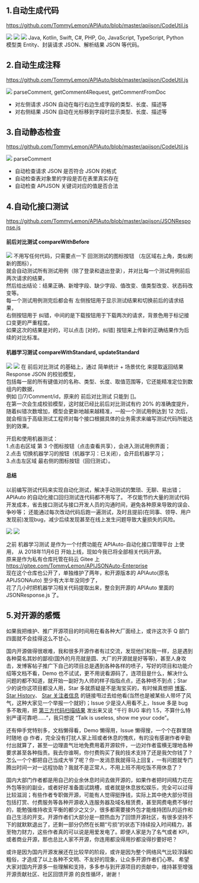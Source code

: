 ## 1.自动生成代码
https://github.com/TommyLemon/APIAuto/blob/master/apijson/CodeUtil.js

![](https://github.com/TommyLemon/StaticResources/blob/master/APIAuto/APIAuto_generate_code_4_request_json.png?raw=true)
![](https://github.com/TommyLemon/StaticResources/blob/master/APIAuto/APIAuto_generate_code_4_entity.png?raw=true)
![](https://github.com/TommyLemon/StaticResources/blob/master/APIAuto/APIAuto_generate_code_4_response_json.png?raw=true)
Java, Kotlin, Swift, C#, PHP, Go, JavaScript, TypeScript, Python <br />
模型类 Entity、封装请求 JSON、解析结果 JSON 等代码。

## 2.自动生成注释
https://github.com/TommyLemon/APIAuto/blob/master/apijson/CodeUtil.js

![](https://github.com/TommyLemon/StaticResources/blob/master/APIAuto/APIAuto_generate_comment_4_request_and_response.png?raw=true)
parseComment, getComment4Request, getCommentFromDoc <br />
* 对左侧请求 JSON 自动在每行右边生成字段的类型、长度、描述等
* 对右侧结果 JSON 自动在光标移到字段时显示类型、长度、描述等

## 3.自动静态检查 
https://github.com/TommyLemon/APIAuto/blob/master/apijson/CodeUtil.js

![](https://github.com/TommyLemon/StaticResources/blob/master/APIAuto/APIAuto_static_checking.png?raw=true)
parseComment <br />
* 自动检查请求 JSON 是否符合 JSON 的格式
* 自动检查表对象里的字段是否在表里真实存在
* 自动检查 APIJSON 关键词对应的值是否合法

## 4.自动化接口测试
https://github.com/TommyLemon/APIAuto/blob/master/apijson/JSONResponse.js

#### 前后对比测试  compareWithBefore
![](https://github.com/TommyLemon/StaticResources/blob/master/APIAuto/APIAuto_test_compare_with_before.png?raw=true)
不用写任何代码，只需要点一下 回测测试的图标按钮 （左区域右上角，类似刷新的图标），<br />
就会自动测试所有测试用例（除了登录和退出登录），并对比每一个测试用例前后两次请求的结果，<br />
然后给出结论：结果正确、新增字段、缺少字段、值改变、值类型改变、状态码改变等。<br />
每一个测试用例测完后都会有 左侧按钮用于显示测试结果和切换前后的请求结果，<br />
右侧按钮用于 纠错，中间的是下载按钮用于下载两次的请求，背景色用于标记接口变更的严重程度。<br />
如果这次的结果是对的，可以点击 [对的，纠错] 按钮来上传新的正确结果作为后续的对比标准。

#### 机器学习测试  compareWithStandard, updateStandard
![](https://github.com/TommyLemon/StaticResources/blob/master/APIAuto/APIAuto_test_machine_learning.png?raw=true) 
![](https://github.com/TommyLemon/StaticResources/blob/master/APIAuto/APIAuto_machine_learning_design.jpg?raw=true) 
在 前后对比测试 的基础上，通过 简单统计 + 场景优化 来提取返回结果 Response JSON 的校验模型，<br />
包括每一层的所有键值对的名称、类型、长度、取值范围等，它还能精准定位到数组内的数据，<br />
例如 []/7/Comment/id，原来的 前后对比测试 只能到 []。<br />
在第一次会生成校验模型，这时就已经比前后对比测试有约 20% 的准确度提升，<br />
随着纠错次数增加，模型会更新地越来越精准，一般一个测试用例达到 12 次后，<br />
就会相当于高级测试工程师对每个接口根据具体的业务需求来编写测试代码所能达到的效果。

开启和使用机器测试：<br />
1.点击右区域 第 3 个图标按钮（点击查看共享），会进入测试用例界面；<br />
2.点击 切换机器学习的按钮（机器学习：已关闭），会开启机器学习；<br />
3.点击左区域 最右侧的图标按钮（回归测试）。

#### 总结
以前编写测试代码来实现自动化测试，解决手动测试的繁琐、无聊、易出错；APIAuto 的自动化接口回归测试连代码都不用写了。
不仅能节约大量的测试代码开发成本，省去接口测试与接口开发人员的沟通时间，避免各种原来导致的误会、争吵等；
还能通过每次改动代码后跑一遍测试，及时且提前(在同事、领导、用户发现前)发现bug，减少后续发现甚至在线上发生问题导致大量损失的风险。

![](https://github.com/TommyLemon/StaticResources/blob/master/APIAuto/APIJSONAuto_Enterprise_Git_Commit_About_Mathine_Learning.png?raw=true)
![](https://github.com/TommyLemon/StaticResources/blob/master/APIAuto/APIJSON_Server_Enterprise_Git_Commit_About_Machine_Learning.png?raw=true)

之前 机器学习测试 是作为一个付费功能在 APIAuto-自动化接口管理平台 上使用，
从 2018年11月6日 开始上线，现如今我已将全部相关代码开源。<br />
原来是作为私有仓库托管在码云 Gitee 上 <br />
https://gitee.com/TommyLemon/APIJSONAuto-Enterprise  <br />
现在这个仓库也公开了，单独维护了两年，和开源版本的 APIAuto(原名 APIJSONAuto) 至少有大半年没同步了，<br />
花了几小时把机器学习相关代码提取出来，整合到开源的 APIAuto 里面的 JSONResponse.js 了。

## 5.对开源的感慨
如果我把维护、推广开源项目的时间用在看各种大厂面经上，或许这次手 Q 部门四面就不会挂得这么不甘心。

国内开源做得很艰难，我和很多开源作者有过交流，发现他们和我一样，总是遇到各种莫名其妙的鄙视(国外的月亮就是圆、大厂的开源就是好等等)，甚至人身攻击，发博客帖子推广下自己的项目总是遇到各种各样的喷子，写好的项目和功能介绍等文档不看，Demo 也不试试，更不用说看源码了，连项目是什么，解决什么问题的都不知道，就开始一副好为人师的样子指指点点，还各种喷不到点；Star 少的说你这项目都没人用，Star 多就质疑是不是淘宝买的，有时候真想把 [博客](https://my.oschina.net/tommylemon)、[Star History](https://star-history.t9t.io/#APIJSON/APIJSON)、 [Star 关注者信息](https://haochuan9421.github.io/stargazers/#/) 的链接甩过去给他看(当然也是被某些人带坏了风气，这种大家见一个举报一个就好)；Issue 少是没人用看不上，Issue 多是 bug 多不敢用，把 [第三方代码扫描结果](https://github.com/APIJSON/APIJSON/issues/48) 发出来又说 “千行 BUG 率约 1.5，不算什么特别严谨可靠吧……”，我只想说 “Talk is useless, show me your code”。

还有伸手党特别多，文档懒得看，Demo 懒得用，Issue 懒得搜，一个个在群里随时随地 @ 作者，完全没有打扰人家上班或者休息的愧疚，有的没有感谢作者辛勤付出就算了，甚至一边理直气壮地免费用着开源软件，一边对作者蛮横无理地各种要求甚至各种指责。我去你谁啊，你付费购买了我的技术支持了还是我欠你钱了？怎么一个个都把自己当成大爷了呢？你一发消息我就得马上回复，一有问题就专门腾出时间一对一远程协助？我就不是正常人，不用上班不用吃饭不用休息了？

国内大部门作者都是用自己的业余休息时间去做开源的，如果作者把时间精力花在外包等别的副业，或者好好准备面试跳槽，或者就是休息放松娱乐，完全可以过得比较滋润；有些作者专职做开源，可能有人觉得挺挣钱，实际上其中绝大部分项目包括打赏、付费服务等各种开源收入连服务器及域名租赁费，甚至网费电费不够付的，能勉强维持收支平衡的都少之又少，很多都需要接外包才能维持团队的运作和自己生活的开支。开源作者们大部分是一腔热血为了回馈开源社区，有很多坚持不下的就默默退出了，还剩一部分仍然在长期“亏损”的状态下持续投入时间精力，甚至物力财力，这些作者真的可以说是用爱发电了。即便人家是为了名气或者 KPI，或者商业开源，那也总比人家不开源，你连用都没得用抄都没得抄要好吧？

或许是因为国内开源发展还在比较早的阶段，或许是因为整个网络风气比较浮躁和粗俗，才造成了以上各种不文明、不友好的现象，让众多开源作者们心寒。
希望大家对国内开源多一些理解和支持，多多参与到开源项目的贡献中，维持甚至增强 开源贡献社区、社区回馈开源 的良性循环，谢谢！
